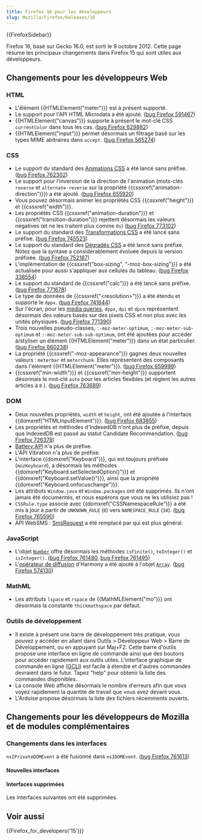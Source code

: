 ```yaml
---
title: Firefox 16 pour les développeurs
slug: Mozilla/Firefox/Releases/16
---
```


{{FirefoxSidebar}}

Firefox 16, basé sur Gecko 16.0, est sorti le 9 octobre 2012. Cette page résume les principaux changements dans Firefox 15 qui sont utiles aux développeurs.

## Changements pour les développeurs Web

### HTML

- L'élément {{HTMLElement("meter")}} est à présent supporté.
- Le support pour l'API HTML Microdata a été ajouté. ([bug Firefox 591467](https://bugzil.la/591467))
- {{HTMLElement("canvas")}} supporte à présent le mot-clé CSS `currentColor` dans tous les cas. ([bug Firefox 629882](https://bugzil.la/629882))
- {{HTMLElement("input")}} permet désormais un filtrage basé sur les types MIME abitraires dans `accept`. ([bug Firefox 565274](https://bugzil.la/565274))

### CSS

- Le support du standard des [Animations CSS](/fr/docs/Web/CSS/CSS_animations) a été lancé sans préfixe. ([bug Firefox 762302](https://bugzil.la/762302))
- Le support pour l'inversion de la direction de l'animation (mots-clés `reverse` et `alternate-reverse` sur la propriété {{cssxref("animation-direction")}}) a été ajouté. ([bug Firefox 655920](https://bugzil.la/655920))
- Vous pouvez désormais animer les propriétés CSS {{cssxref("height")}} et {{cssxref("width")}}.
- Les propriétés CSS {{cssxref("animation-duration")}} et {{cssxref("transition-duration")}} rejettent désormais les valeurs négatives (et ne les traitent plus comme `0s`) ([bug Firefox 773102](https://bugzil.la/773102))
- Le support du standard des [Transformations CSS](/fr/docs/Web/CSS/CSS_transforms/Using_CSS_transforms) a été lancé sans préfixe. ([bug Firefox 745523](https://bugzil.la/745523))
- Le support du standard des [Dégradés CSS](/fr/docs/Web/CSS/CSS_images/Using_CSS_gradients) a été lancé sans préfixe. Notez que la syntaxe a considérablement évoluée depuis la version préfixée. ([bug Firefox 752187](https://bugzil.la/752187))
- L'implémentation de {{cssxref("box-sizing", "-moz-box-sizing")}} a été actualisée pour aussi s'appliquer aux cellules du tableau. ([bug Firefox 338554](https://bugzil.la/338554))
- Le support du standard de {{cssxref("calc")}} a été lancé sans préfixe. ([bug Firefox 771678](https://bugzil.la/771678))
- Le type de données de {{cssxref("&lt;resolution&gt;")}} a été étendu et supporte le `dppx`. ([bug Firefox 741644](https://bugzil.la/741644))
- Sur l'écran, pour les [media queries](/fr/docs/Web/CSS/CSS_media_queries/Using_media_queries), `dppx`, `dpi` et `dpcm` représentent désormais des valeurs basés sur des pixels CSS et non plus avec les unités physiques. ([bug Firefox 771390](https://bugzil.la/771390))
- Trois nouvelles pseudo-classes, `:-moz-meter-optimum`, `:-moz-meter-sub-optimum` et `:-moz-meter-sub-sub-optimum`, ont été ajoutées pour accéder à/styliser un élément {{HTMLElement("meter")}} dans un état particulier. ([bug Firefox 660238](https://bugzil.la/660238))
- La propriété {{cssxref("-moz-appearance")}} gagnes deux nouvelles valeurs : `meterbar` et `meterchunk`. Elles représentent des composants dans l'élément {{HTMLElement("meter")}}. ([bug Firefox 659999](https://bugzil.la/659999))
- {{cssxref("min-width")}} et {{cssxref("min-height")}} supportent désormais le mot-clé `auto` pour les articles flexibles (et règlent les autres articles à `0` ). ([bug Firefox 763689](https://bugzil.la/763689))

### DOM

- Deux nouvelles propriétés, `width` et `height`, ont été ajoutée à l'interface {{domxref("HTMLInputElement")}}. ([bug Firefox 683855](https://bugzil.la/683855))
- Les propriétés et méthodes d'IndexedDB n'ont plus de préfixe, depuis que IndexedDB est passé au statut Candidate Recommendation. ([bug Firefox 726378](https://bugzil.la/726378))
- [Battery API](/fr/docs/Web/API/Navigator/getBattery) n'a plus de préfixe.
- L'API Vibration n'a plus de préfixe.
- L'interface {{domxref("Keyboard")}}, qui est toujours préfixée (`mozKeyboard`), a désormais les méthodes {{domxref("Keyboard.setSelectedOption()")}} et {{domxref("Keyboard.setValue()")}}, ainsi que la propriété {{domxref("Keyboard.onfocuschange")}}.
- Les attributs `Window.java` et `Window.packages` ont été supprimés. Ils n'ont jamais été documentés, et nous espérons que vous ne les utilisiez pas !
- `CSSRule.type` associé avec {{domxref("CSSNamespaceRule")}} a été mis à jour à partir de `UNKNOWN_RULE` (`0`) vers `NAMESPACE_RULE` (`10`). ([bug Firefox 765590](https://bugzil.la/765590))
- API WebSMS : [SmsRequest](/fr/docs/DOM/SmsRequest) a été remplacé par qui est plus général.

### JavaScript

- L'objet [`Number`](/fr/docs/Web/JavaScript/Reference/Global_Objects/Number) offre désormais les méthodes `isFinite()`, `toInteger()` et `isInteger()`. ([bug Firefox 761480](https://bugzil.la/761480), [bug Firefox 761495](https://bugzil.la/761495))
- L'[opérateur de diffusion](http://wiki.ecmascript.org/doku.php?id=harmony:spread) d'Harmony a été ajouté à l'objet [`Array`](/fr/docs/Web/JavaScript/Reference/Global_Objects/Array). ([bug Firefox 574130](https://bugzil.la/574130))

### MathML

- Les attributs `lspace` et `rspace` de {{MathMLElement("mo")}} ont désormais la constante `thickmathspace` par défaut.

### Outils de développement

- Il existe à présent une barre de développement très pratique, vous pouvez y accéder en allant dans Outils > Développeur Web > Barre de Développement, ou en appuyant sur Maj+F2. Cette barre d'outils propose une interface en ligne de commande ainsi que des boutons pour accéder rapidement aux outils utiles. L'interface graphique de commande en ligne ([GCLI](/fr/docs/Tools/GCLI)) est facile à étendre et d'autres commandes devraient dans le futur. Tapez "help" pour obtenir la liste des commandes disponibles.
- La console Web affiche désormais le nombre d'erreurs afin que vous voyez rapidement la quantité de travail que vous avez devant vous.
- L'Ardoise propose désormais la liste des fichiers récemments ouverts.

## Changements pour les développeurs de Mozilla et de modules complémentaires

### Changements dans les interfaces

`nsIPrivateDOMEvent` a été fusionné dans `nsIDOMEvent`. ([bug Firefox 761613](https://bugzil.la/761613))

#### Nouvelles interfaces

#### Interfaces supprimées

Les interfaces suivantes ont été supprimées.

## Voir aussi

{{Firefox_for_developers('15')}}
